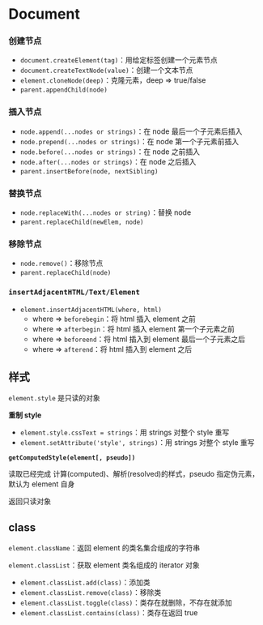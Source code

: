 # Document

### 创建节点

- `document.createElement(tag)`：用给定标签创建一个元素节点
- `document.createTextNode(value)`：创建一个文本节点
- `element.cloneNode(deep)`：克隆元素，deep => true/false
- `parent.appendChild(node)`

### 插入节点
- `node.append(...nodes or strings)`：在 node 最后一个子元素后插入
- `node.prepend(...nodes or strings)`：在 node 第一个子元素前插入
- `node.before(...nodes or strings)`：在 node 之前插入
- `node.after(...nodes or strings)`：在 node 之后插入
- `parent.insertBefore(node, nextSibling)`

### 替换节点
- `node.replaceWith(...nodes or string)`：替换 node
- `parent.replaceChild(newElem, node)`

### 移除节点
- `node.remove()`：移除节点
- `parent.replaceChild(node)`

### `insertAdjacentHTML/Text/Element`
- `element.insertAdjacentHTML(where, html)`
  - where => `beforebegin`：将 html 插入 element 之前
  - where => `afterbegin`：将 html 插入 element 第一个子元素之前
  - where => `beforeend`：将 html 插入到 element 最后一个子元素之后
  - where => `afterend`：将 html 插入到 element 之后

## 样式

`element.style` 是只读的对象

**重制 style**
- `element.style.cssText = strings`：用 strings 对整个 style 重写
- `element.setAttribute('style', strings)`：用 strings 对整个 style 重写

**`getComputedStyle(element[, pseudo])`**

读取已经完成 计算(computed)、解析(resolved)的样式，pseudo 指定伪元素，默认为 element 自身

返回只读对象

## class

`element.className`：返回 element 的类名集合组成的字符串

`element.classList`：获取 element 类名组成的 iterator 对象
  - `element.classList.add(class)`：添加类
  - `element.classList.remove(class)`：移除类
  - `element.classList.toggle(class)`：类存在就删除，不存在就添加
  - `element.classList.contains(class)`：类存在返回 true